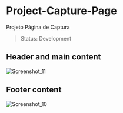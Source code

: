 # Project-Capture-Page

Projeto Página de Captura

> Status: Development

## Header and main content 
![Screenshot_11](https://user-images.githubusercontent.com/71856519/124843019-612e9380-df67-11eb-9d35-901826e41753.png)

## Footer content
![Screenshot_10](https://user-images.githubusercontent.com/71856519/124842977-3e9c7a80-df67-11eb-80d3-ffc4f3bcdb70.png)

